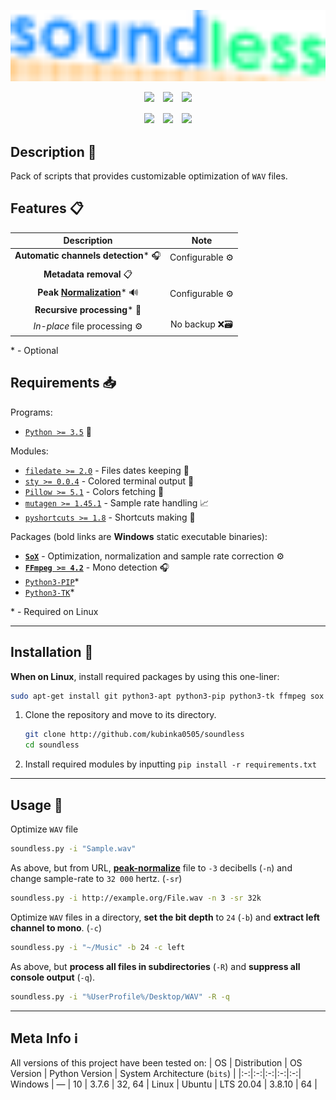 <p align=center><img src=https://raw.githubusercontent.com/kubinka0505/soundless/master/Documents/Pictures/soundless.svg width=625></p>

<p align=center><a href=https://github.com/kubinka0505/soundless/commit><img src=https://img.shields.io/github/last-commit/kubinka0505/soundless?style=for-the-badge></a>　<a href=https://github.com/kubinka0505/soundless/issues><img src=https://img.shields.io/github/issues/kubinka0505/soundless?style=for-the-badge></a>　<a href=https://github.com/kubinka0505/soundless/blob/master/License.txt><img src=https://img.shields.io/github/license/kubinka0505/soundless?logo=readthedocs&color=red&logoColor=white&style=for-the-badge></a></p>

<p align=center><img src=https://img.shields.io/tokei/lines/github/kubinka0505/soundless?style=for-the-badge>　<img src=https://img.shields.io/github/languages/code-size/kubinka0505/soundless?style=for-the-badge>　<a href=https://app.codacy.com/gh/kubinka0505/soundless/dashboard><img src=https://img.shields.io/codacy/grade/1b0ce42be58a4fe0ac00e38d8bbbd354?logo=codacy&style=for-the-badge></a></p>

## Description 📝
Pack of scripts that provides customizable optimization of `WAV` files. 

## Features 📋
| Description | Note
|:-:|:-:|
| **Automatic channels detection**<span>*</span> 🎧 | Configurable ⚙️
| **Metadata removal** 📋 |
| **Peak [Normalization](https://wikipedia.org/wiki/Audio_normalization)**<span>*</span> 🔊 | Configurable ⚙️
| **Recursive processing**<span>*</span> 📁 |
| *In-place* file processing ⚙️ | No backup ❌🗃️

<span>*</span> - Optional

## Requirements 📥
Programs:
- [`Python >= 3.5`](https://www.python.org/downloads) 🐍

Modules:
- [`filedate >= 2.0`](https://github.com/kubinka0505/filedate) - Files dates keeping 📅
- [`sty >= 0.0.4`](https://github.com/feluxe/sty) - Colored terminal output 🎨
- [`Pillow >= 5.1`](https://github.com/python-pillow/Pillow) - Colors fetching 🎨
- [`mutagen >= 1.45.1`](https://github.com/quodlibet/mutagen) - Sample rate handling 📈
- [`pyshortcuts >= 1.8`](https://github.com/newville/pyshortcuts) - Shortcuts making 📁

Packages (bold links are **Windows** static executable binaries):
- [**`SoX`**](https://sourceforge.net/projects/sox/files/sox) - Optimization, normalization and sample rate correction ⚙️
- [**`FFmpeg >= 4.2`**](https://videohelp.com/software/ffmpeg/old-versions) - Mono detection 🎧
- [`Python3-PIP`](http://packages.debian.org/sid/python3-pip)</a><span>*</span>
- [`Python3-TK`](http://packages.debian.org/sid/python3-tk)</a><span>*</span>

<span>*</span> - Required on Linux

---
## Installation 📝
**When on Linux**, install required packages by using this one-liner:
```bash
sudo apt-get install git python3-apt python3-pip python3-tk ffmpeg sox
```
1. Clone the repository and move to its directory.
	```bash
	git clone http://github.com/kubinka0505/soundless
	cd soundless
	```
2. Install required modules by inputting `pip install -r requirements.txt`

---
## Usage 📝
Optimize `WAV` file
```bash
soundless.py -i "Sample.wav"
```

As above, but from URL, [**peak-normalize**](https://wikipedia.org/wiki/Audio_normalization) file to `-3` decibells (`-n`) and change sample-rate to `32 000` hertz. (`-sr`)
```bash
soundless.py -i http://example.org/File.wav -n 3 -sr 32k
```

Optimize `WAV` files in a directory, **set the bit depth** to `24` (`-b`) and **extract left channel to mono**. (`-c`)
```bash
soundless.py -i "~/Music" -b 24 -c left
```

As above, but **process all files in subdirectories** (`-R`) and **suppress all console output** (`-q`).
```bash
soundless.py -i "%UserProfile%/Desktop/WAV" -R -q
```
---

## Meta Info ℹ️
All versions of this project have been tested on:
| OS | Distribution | OS Version | Python Version | System Architecture (`bits`) |
|:-:|:-:|:-:|:-:|:-:|
Windows | ― | 10 | 3.7.6 | 32, 64 |
Linux | Ubuntu | LTS 20.04 | 3.8.10 | 64 |